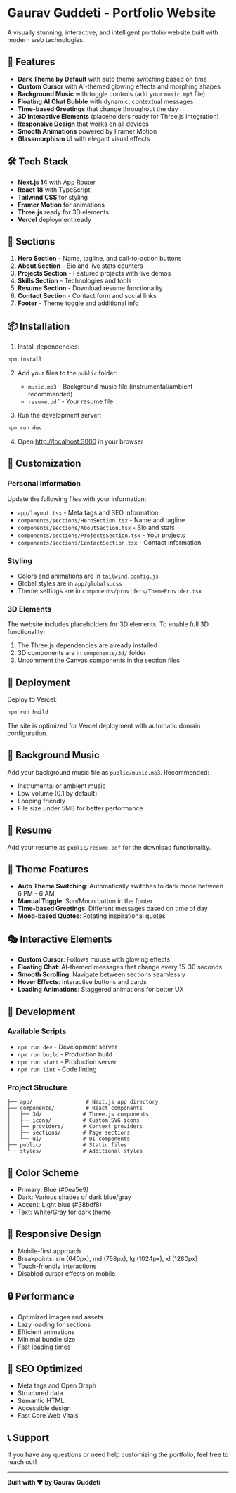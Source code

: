 # Gaurav Guddeti - Portfolio Website

A visually stunning, interactive, and intelligent portfolio website built with modern web technologies.

## 🚀 Features

- **Dark Theme by Default** with auto theme switching based on time
- **Custom Cursor** with AI-themed glowing effects and morphing shapes
- **Background Music** with toggle controls (add your `music.mp3` file)
- **Floating AI Chat Bubble** with dynamic, contextual messages
- **Time-based Greetings** that change throughout the day
- **3D Interactive Elements** (placeholders ready for Three.js integration)
- **Responsive Design** that works on all devices
- **Smooth Animations** powered by Framer Motion
- **Glassmorphism UI** with elegant visual effects

## 🛠️ Tech Stack

- **Next.js 14** with App Router
- **React 18** with TypeScript
- **Tailwind CSS** for styling
- **Framer Motion** for animations
- **Three.js** ready for 3D elements
- **Vercel** deployment ready

## 🎯 Sections

1. **Hero Section** - Name, tagline, and call-to-action buttons
2. **About Section** - Bio and live stats counters
3. **Projects Section** - Featured projects with live demos
4. **Skills Section** - Technologies and tools
5. **Resume Section** - Download resume functionality
6. **Contact Section** - Contact form and social links
7. **Footer** - Theme toggle and additional info

## 📦 Installation

1. Install dependencies:
```bash
npm install
```

2. Add your files to the `public` folder:
   - `music.mp3` - Background music file (instrumental/ambient recommended)
   - `resume.pdf` - Your resume file

3. Run the development server:
```bash
npm run dev
```

4. Open [http://localhost:3000](http://localhost:3000) in your browser

## 🎨 Customization

### Personal Information
Update the following files with your information:
- `app/layout.tsx` - Meta tags and SEO information
- `components/sections/HeroSection.tsx` - Name and tagline
- `components/sections/AboutSection.tsx` - Bio and stats
- `components/sections/ProjectsSection.tsx` - Your projects
- `components/sections/ContactSection.tsx` - Contact information

### Styling
- Colors and animations are in `tailwind.config.js`
- Global styles are in `app/globals.css`
- Theme settings are in `components/providers/ThemeProvider.tsx`

### 3D Elements
The website includes placeholders for 3D elements. To enable full 3D functionality:
1. The Three.js dependencies are already installed
2. 3D components are in `components/3d/` folder
3. Uncomment the Canvas components in the section files

## 🚀 Deployment

Deploy to Vercel:
```bash
npm run build
```

The site is optimized for Vercel deployment with automatic domain configuration.

## 🎵 Background Music

Add your background music file as `public/music.mp3`. Recommended:
- Instrumental or ambient music
- Low volume (0.1 by default)
- Looping friendly
- File size under 5MB for better performance

## 📄 Resume

Add your resume as `public/resume.pdf` for the download functionality.

## 🌙 Theme Features

- **Auto Theme Switching**: Automatically switches to dark mode between 6 PM - 6 AM
- **Manual Toggle**: Sun/Moon button in the footer
- **Time-based Greetings**: Different messages based on time of day
- **Mood-based Quotes**: Rotating inspirational quotes

## 🎭 Interactive Elements

- **Custom Cursor**: Follows mouse with glowing effects
- **Floating Chat**: AI-themed messages that change every 15-30 seconds
- **Smooth Scrolling**: Navigate between sections seamlessly
- **Hover Effects**: Interactive buttons and cards
- **Loading Animations**: Staggered animations for better UX

## 🔧 Development

### Available Scripts

- `npm run dev` - Development server
- `npm run build` - Production build
- `npm run start` - Production server
- `npm run lint` - Code linting

### Project Structure

```
├── app/                 # Next.js app directory
├── components/          # React components
│   ├── 3d/             # Three.js components
│   ├── icons/          # Custom SVG icons
│   ├── providers/      # Context providers
│   ├── sections/       # Page sections
│   └── ui/             # UI components
├── public/             # Static files
└── styles/             # Additional styles
```

## 🎨 Color Scheme

- Primary: Blue (#0ea5e9)
- Dark: Various shades of dark blue/gray
- Accent: Light blue (#38bdf8)
- Text: White/Gray for dark theme

## 📱 Responsive Design

- Mobile-first approach
- Breakpoints: sm (640px), md (768px), lg (1024px), xl (1280px)
- Touch-friendly interactions
- Disabled cursor effects on mobile

## 🔒 Performance

- Optimized images and assets
- Lazy loading for sections
- Efficient animations
- Minimal bundle size
- Fast loading times

## 🎯 SEO Optimized

- Meta tags and Open Graph
- Structured data
- Semantic HTML
- Accessible design
- Fast Core Web Vitals

## 📞 Support

If you have any questions or need help customizing the portfolio, feel free to reach out!

---

**Built with ❤️ by Gaurav Guddeti**
